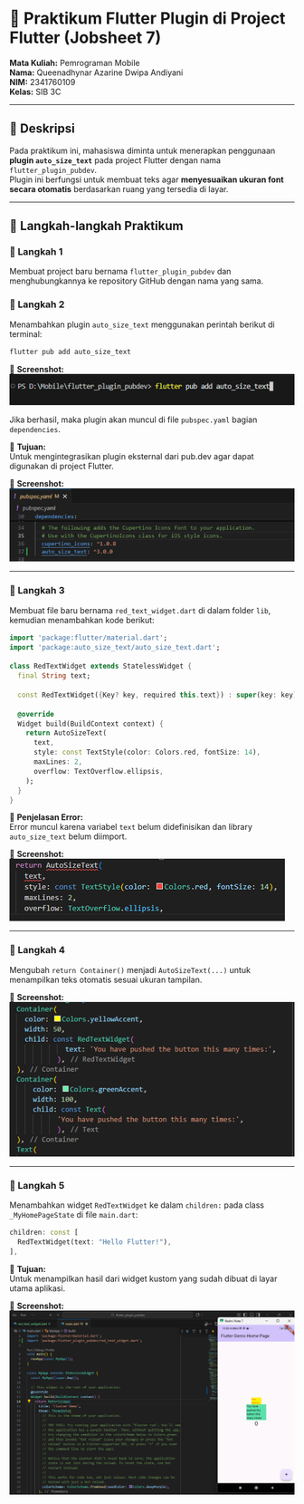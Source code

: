 # 🧩 Praktikum Flutter Plugin di Project Flutter (Jobsheet 7)
**Mata Kuliah:** Pemrograman Mobile  
**Nama:** Queenadhynar Azarine Dwipa Andiyani  
**NIM:** 2341760109  
**Kelas:** SIB 3C  

---

## 📘 Deskripsi
Pada praktikum ini, mahasiswa diminta untuk menerapkan penggunaan **plugin `auto_size_text`** pada project Flutter dengan nama `flutter_plugin_pubdev`.  
Plugin ini berfungsi untuk membuat teks agar **menyesuaikan ukuran font secara otomatis** berdasarkan ruang yang tersedia di layar.

---

## 🧱 Langkah-langkah Praktikum

### 🔹 Langkah 1
Membuat project baru bernama `flutter_plugin_pubdev` dan menghubungkannya ke repository GitHub dengan nama yang sama.

### 🔹 Langkah 2
Menambahkan plugin `auto_size_text` menggunakan perintah berikut di terminal:
```bash
flutter pub add auto_size_text
```
📸 **Screenshot:**  
![Langkah2](assets/1.png)


Jika berhasil, maka plugin akan muncul di file `pubspec.yaml` bagian `dependencies`.

🧠 **Tujuan:**  
Untuk mengintegrasikan plugin eksternal dari pub.dev agar dapat digunakan di project Flutter.

📸 **Screenshot:**  
![Langkah2](assets/2.png)

---

### 🔹 Langkah 3
Membuat file baru bernama `red_text_widget.dart` di dalam folder `lib`, kemudian menambahkan kode berikut:

```dart
import 'package:flutter/material.dart';
import 'package:auto_size_text/auto_size_text.dart';

class RedTextWidget extends StatelessWidget {
  final String text;

  const RedTextWidget({Key? key, required this.text}) : super(key: key);

  @override
  Widget build(BuildContext context) {
    return AutoSizeText(
      text,
      style: const TextStyle(color: Colors.red, fontSize: 14),
      maxLines: 2,
      overflow: TextOverflow.ellipsis,
    );
  }
}
```

🧠 **Penjelasan Error:**  
Error muncul karena variabel `text` belum didefinisikan dan library `auto_size_text` belum diimport.

📸 **Screenshot:**  
![Langkah3](assets/3.png)

---

### 🔹 Langkah 4
Mengubah `return Container()` menjadi `AutoSizeText(...)` untuk menampilkan teks otomatis sesuai ukuran tampilan.

📸 **Screenshot:**  
![Langkah4](assets/4.png)

---

### 🔹 Langkah 5
Menambahkan widget `RedTextWidget` ke dalam `children:` pada class `_MyHomePageState` di file `main.dart`:

```dart
children: const [
  RedTextWidget(text: "Hello Flutter!"),
],
```

🧠 **Tujuan:**  
Untuk menampilkan hasil dari widget kustom yang sudah dibuat di layar utama aplikasi.

📸 **Screenshot:**  
![Langkah5](assets/5.png)
